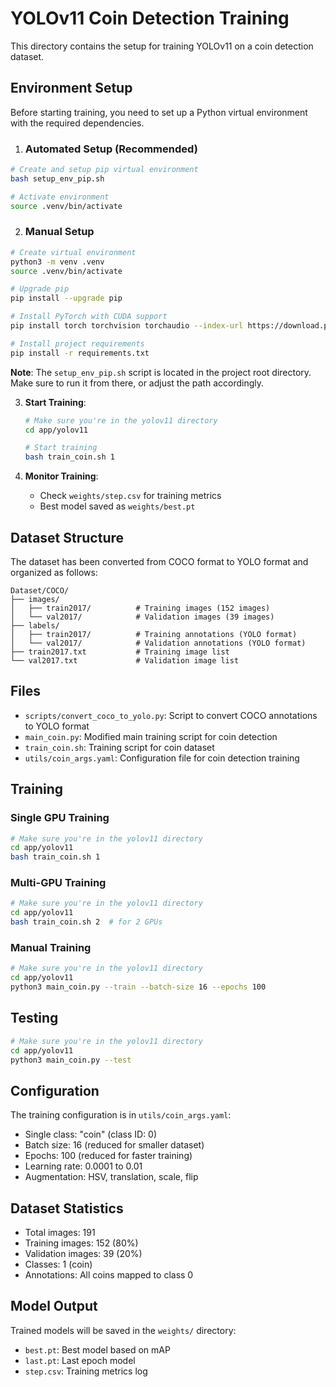 # YOLOv11 Coin Detection Training

This directory contains the setup for training YOLOv11 on a coin detection dataset.

## Environment Setup

Before starting training, you need to set up a Python virtual environment with the required dependencies.

1. ### Automated Setup (Recommended)

```bash
# Create and setup pip virtual environment
bash setup_env_pip.sh

# Activate environment
source .venv/bin/activate
```

2. ### Manual Setup

```bash
# Create virtual environment
python3 -m venv .venv
source .venv/bin/activate

# Upgrade pip
pip install --upgrade pip

# Install PyTorch with CUDA support
pip install torch torchvision torchaudio --index-url https://download.pytorch.org/whl/cu121

# Install project requirements
pip install -r requirements.txt
```

**Note**: The `setup_env_pip.sh` script is located in the project root directory. Make sure to run it from there, or adjust the path accordingly.


3. **Start Training**:
   ```bash
   # Make sure you're in the yolov11 directory
   cd app/yolov11
   
   # Start training
   bash train_coin.sh 1
   ```

4. **Monitor Training**:
   - Check `weights/step.csv` for training metrics
   - Best model saved as `weights/best.pt`

## Dataset Structure

The dataset has been converted from COCO format to YOLO format and organized as follows:

```
Dataset/COCO/
├── images/
│   ├── train2017/          # Training images (152 images)
│   └── val2017/            # Validation images (39 images)
├── labels/
│   ├── train2017/          # Training annotations (YOLO format)
│   └── val2017/            # Validation annotations (YOLO format)
├── train2017.txt           # Training image list
└── val2017.txt             # Validation image list
```

## Files

- `scripts/convert_coco_to_yolo.py`: Script to convert COCO annotations to YOLO format
- `main_coin.py`: Modified main training script for coin detection
- `train_coin.sh`: Training script for coin dataset
- `utils/coin_args.yaml`: Configuration file for coin detection training

## Training

### Single GPU Training
```bash
# Make sure you're in the yolov11 directory
cd app/yolov11
bash train_coin.sh 1
```

### Multi-GPU Training
```bash
# Make sure you're in the yolov11 directory
cd app/yolov11
bash train_coin.sh 2  # for 2 GPUs
```

### Manual Training
```bash
# Make sure you're in the yolov11 directory
cd app/yolov11
python3 main_coin.py --train --batch-size 16 --epochs 100
```

## Testing

```bash
# Make sure you're in the yolov11 directory
cd app/yolov11
python3 main_coin.py --test
```

## Configuration

The training configuration is in `utils/coin_args.yaml`:
- Single class: "coin" (class ID: 0)
- Batch size: 16 (reduced for smaller dataset)
- Epochs: 100 (reduced for faster training)
- Learning rate: 0.0001 to 0.01
- Augmentation: HSV, translation, scale, flip

## Dataset Statistics

- Total images: 191
- Training images: 152 (80%)
- Validation images: 39 (20%)
- Classes: 1 (coin)
- Annotations: All coins mapped to class 0

## Model Output

Trained models will be saved in the `weights/` directory:
- `best.pt`: Best model based on mAP
- `last.pt`: Last epoch model
- `step.csv`: Training metrics log
